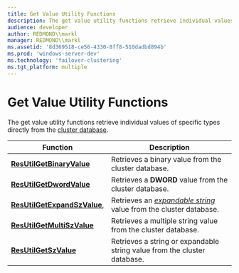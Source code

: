```yaml
---
title: Get Value Utility Functions
description: The get value utility functions retrieve individual values of specific types directly from the cluster database.
audience: developer
author: REDMOND\\markl
manager: REDMOND\\markl
ms.assetid: '8d369518-ce56-4330-8ff8-510dadbd894b'
ms.prod: 'windows-server-dev'
ms.technology: 'failover-clustering'
ms.tgt_platform: multiple
---
```


# Get Value Utility Functions

The get value utility functions retrieve individual values of specific types directly from the [cluster database](cluster-database.md).



| Function                                                    | Description                                                                                                |
|-------------------------------------------------------------|------------------------------------------------------------------------------------------------------------|
| [**ResUtilGetBinaryValue**](resutilgetbinaryvalue.md)      | Retrieves a binary value from the cluster database.                                                        |
| [**ResUtilGetDwordValue**](resutilgetdwordvalue.md)        | Retrieves a **DWORD** value from the cluster database.                                                     |
| [**ResUtilGetExpandSzValue**](resutilgetexpandszvalue.md), | Retrieves an [*expandable string*](e-gly.md#-wolf-expandable-string-gly) value from the cluster database. |
| [**ResUtilGetMultiSzValue**](resutilgetmultiszvalue.md)    | Retrieves a multiple string value from the cluster database.                                               |
| [**ResUtilGetSzValue**](resutilgetszvalue.md)              | Retrieves a string or expandable string value from the cluster database.                                   |



 

 

 




